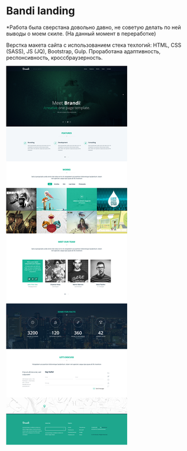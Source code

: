 # Bandi landing

*Работа была сверстана довольно давно, не советую делать по ней выводы о моем скиле. (На данный момент в переработке)

Верстка макета сайта с использованием стека техлогий: HTML, CSS (SASS), JS (JQ), Bootstrap, Gulp. Проработана адаптивность, респонсивность, кроссбраузерность.

![alt text](https://github.com/AlexJustFly/company-landing/blob/master/bandi_full.jpg)
